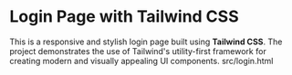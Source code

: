 # Login Page with Tailwind CSS
This is a responsive and stylish login page built using **Tailwind CSS**. The project demonstrates the use of Tailwind's utility-first framework for creating modern and visually appealing UI components.
src/login.html
